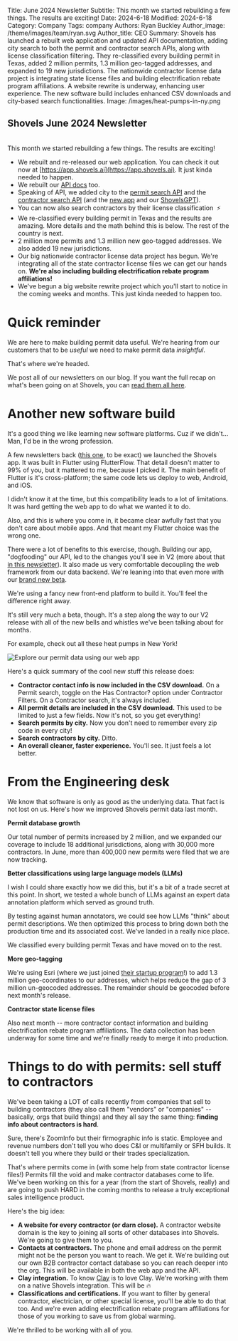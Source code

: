 Title: June 2024 Newsletter
Subtitle: This month we started rebuilding a few things. The results are exciting!
Date: 2024-6-18
Modified: 2024-6-18
Category: Company
Tags: company
Authors: Ryan Buckley
Author_image: /theme/images/team/ryan.svg
Author_title: CEO
Summary: Shovels has launched a rebuilt web application and updated API documentation, adding city search to both the permit and contractor search APIs, along with license classification filtering. They re-classified every building permit in Texas, added 2 million permits, 1.3 million geo-tagged addresses, and expanded to 19 new jurisdictions. The nationwide contractor license data project is integrating state license files and building electrification rebate program affiliations. A website rewrite is underway, enhancing user experience. The new software build includes enhanced CSV downloads and city-based search functionalities.
Image: /images/heat-pumps-in-ny.png


## Shovels June 2024 Newsletter
<br>
This month we started rebuilding a few things. The results are exciting!

*   We rebuilt and re-released our web application. You can check it out now at [https://app.shovels.ai](https://app.shovels.ai). It just kinda needed to happen.
*   We rebuilt our [API docs](https://docs.shovels.ai/api-reference/) too. 
*   Speaking of API, we added city to the [permit search API](https://docs.shovels.ai/api-reference/#operation/search_permits_description_v1_permits_search_get) and the [contractor search API](https://docs.shovels.ai/api-reference/#operation/get_contractors_by_activity_city_v1_contractors_activity_city_get) (and the [new app](https://app.shovels.ai) and our [ShovelsGPT](https://chatgpt.com/g/g-zXFhOF8SP-shovels-ai)). 
*   You can now also search contractors by their license classification  ⚡️
*   We re-classified every building permit in Texas and the results are amazing. More details and the math behind this is below. The rest of the country is next.
*   2 million more permits and 1.3 million new geo-tagged addresses. We also added 19 new jurisdictions. 
*   Our big nationwide contractor license data project has begun. We're integrating all of the state contractor license files we can get our hands on. **We're also including building electrification rebate program affiliations!** 
*   We've begun a big website rewrite project which you'll start to notice in the coming weeks and months. This just kinda needed to happen too. 

Quick reminder
==============

We are here to make building permit data useful. We're hearing from our customers that to be _useful_ we need to make permit data _insightful_.

That's where we're headed. 

We post all of our newsletters on our blog. If you want the full recap on what's been going on at Shovels, you can [read them all here](https://www.shovels.ai/blog/?category=Company). 

Another new software build
==========================

It's a good thing we like learning new software platforms. Cuz if we didn't... Man, I'd be in the wrong profession.  

A few newsletters back ([this one]({filename}newsletter-feb-24.md), to be exact) we launched the Shovels app. It was built in Flutter using FlutterFlow. That detail doesn't matter to 99% of you, but it mattered to me, because I picked it. The main benefit of Flutter is it's cross-platform; the same code lets us deploy to web, Android, and iOS. 

I didn't know it at the time, but this compatibility leads to a lot of limitations. It was hard getting the web app to do what we wanted it to do. 

Also, and this is where you come in, it became clear awfully fast that you don't care about mobile apps. And that meant my Flutter choice was the wrong one.

There were a lot of benefits to this exercise, though. Building our app, "dogfooding" our API, led to the changes you'll see in V2 (more about that [in this newsletter]({filename}newsletter-apr-24.md)). It also made us very comfortable decoupling the web framework from our data backend. We're leaning into that even more with our [brand new beta](https://app.shovels.ai/). 

We're using a fancy new front-end platform to build it. You'll feel the difference right away. 

It's still very much a beta, though. It's a step along the way to our V2 release with all of the new bells and whistles we've been talking about for months. 

For example, check out all these heat pumps in New York!

![Explore our permit data using our web app]({static}/images/heat-pumps-in-ny.png)

Here's a quick summary of the cool new stuff this release does:

*   **Contractor contact info is now included in the CSV download.** On a Permit search, toggle on the Has Contractor? option under Contractor Filters. On a Contractor search, it's always included. 
*   **All permit details are included in the CSV download.** This used to be limited to just a few fields. Now it's not, so you get everything!
*   **Search permits by city.** Now you don't need to remember every zip code in every city! 
*   **Search contractors by city.** Ditto.
*   **An overall cleaner, faster experience.** You'll see. It just feels a lot better.

From the Engineering desk
=========================

We know that software is only as good as the underlying data. That fact is not lost on us. Here's how we improved Shovels permit data last month.  
  
**Permit database growth**  
  
Our total number of permits increased by 2 million, and we expanded our coverage to include 18 additional jurisdictions, along with 30,000 more contractors. In June, more than 400,000 new permits were filed that we are now tracking.

**Better classifications using large language models (LLMs)**

I wish I could share exactly how we did this, but it's a bit of a trade secret at this point. In short, we tested a whole bunch of LLMs against an expert data annotation platform which served as ground truth.

By testing against human annotators, we could see how LLMs "think" about permit descriptions. We then optimized this process to bring down both the production time and its associated cost. We've landed in a really nice place. 

We classified every building permit Texas and have moved on to the rest.

**More geo-tagging**

We're using Esri (where we just joined [their startup program](https://www.esri.com/en-us/about/partners/our-partners/startups)!) to add 1.3 million geo-coordinates to our addresses, which helps reduce the gap of 3 million un-geocoded addresses. The remainder should be geocoded before next month's release. 

**Contractor state license files**

Also next month -- more contractor contact information and building electrification rebate program affiliations. The data collection has been underway for some time and we're finally ready to merge it into production. 

Things to do with permits: sell stuff to contractors
====================================================

We've been taking a LOT of calls recently from companies that sell to building contractors (they also call them "vendors" or "companies" -- basically, orgs that build things) and they all say the same thing: **finding info about contractors is hard**.

Sure, there's ZoomInfo but their firmographic info is static. Employee and revenue numbers don't tell you who does C&I or multifamily or SFH builds. It doesn't tell you where they build or their trades specialization. 

That's where permits come in (with some help from state contractor license files!) Permits fill the void and make contractor databases come to life. We've been working on this for a year (from the start of Shovels, really) and are going to push HARD in the coming months to release a truly exceptional sales intelligence product. 

Here's the big idea:

*   **A website for every contractor (or darn close).** A contractor website domain is the key to joining all sorts of other databases into Shovels. We're going to give them to you.
*   **Contacts at contractors.** The phone and email address on the permit might not be the person you want to reach. We get it. We're building out our own B2B contractor contact database so you can reach deeper into the org. This will be available in both the web app and the API.
*   **Clay integration.** To know [Clay](https://www.clay.com/) is to love Clay. We're working with them on a native Shovels integration. This will be 🔥
*   **Classifications and certifications.** If you want to filter by general contractor, electrician, or other special license, you'll be able to do that too. And we're even adding electrification rebate program affiliations for those of you working to save us from global warming. 

We're thrilled to be working with all of you. 